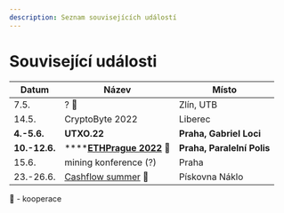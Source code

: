```yaml
---
description: Seznam souvisejících událostí
---
```


# Související události



| Datum         | Název                                                          | Místo                      |
| ------------- | -------------------------------------------------------------- | -------------------------- |
| 7.5.          | ? **🤝**                                                       | Zlín, UTB                  |
| 14.5.         | CryptoByte 2022                                                | Liberec                    |
| **4.-5.6.**   | **UTXO.22**                                                    | **Praha, Gabriel Loci**    |
| **10.-12.6.** | ****[**ETHPrague 2022**](https://twitter.com/EthPrague) **🤝** | **Praha, Paralelní Polis** |
| 15.6.         | mining konference (?)                                          | Praha                      |
| 23.-26.6.     | [Cashflow summer](https://cashflowsummer.cz) 🤝                | Pískovna Náklo             |

🤝 - kooperace
